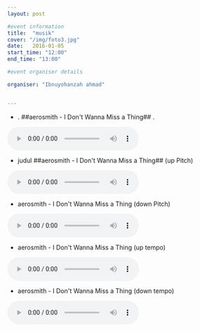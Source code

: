 ```yaml
---
layout: post

#event information
title:  "musik"
cover: "/img/foto3.jpg"
date:   2016-01-05
start_time: "12:00"
end_time: "13:00"

#event organiser details

organiser: "Ibnuyohanzah ahmad"


---
```

- . ##aerosmith - I Don't Wanna Miss a Thing## .
<audio controls="controls">
  <source src="mp3/Aerosmith - I Don't Wanna Miss a Thing.mp3" type="audio/mpeg" /> 
</audio> 

- judul ##aerosmith - I Don't Wanna Miss a Thing## (up Pitch)
<audio controls="controls">
  <source src="mp3/Aerosmith - I Don't Wanna Miss a Thing - Up Pitch.mp3" type="audio/mpeg" /> 
</audio> 

- aerosmith - I Don't Wanna Miss a Thing (down Pitch)
<audio controls="controls">
  <source src="mp3/Aerosmith - I Don't Wanna Miss a Thing - down Pitch.mp3" type="audio/mpeg" /> 
</audio> 

- aerosmith - I Don't Wanna Miss a Thing (up tempo)
<audio controls="controls">
  <source src="mp3/Aerosmith - I Don't Wanna Miss a Thing - up Tempo.mp3" type="audio/mpeg" /> 
</audio> 

- aerosmith - I Don't Wanna Miss a Thing (down tempo)
<audio controls="controls">
  <source src="mp3/Aerosmith - I Don't Wanna Miss a Thing - down tempo.mp3" type="audio/mpeg" /> 
</audio> 
